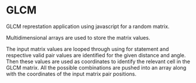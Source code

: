 # GLCM
GLCM represtation application using javascript for a random matrix.

Multidimensional arrays are used to store the matrix values. 

The input matrix values are looped through using for statement and respective valid pair
values are identified for the given distance and angle. Then these values are used as coordinates to identify the
relevant cell in the GLCM matrix. All the possible combinations are pushed into an array along with the coordinates
of the input matrix pair positions.
